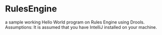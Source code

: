 # RulesEngine
a sample working Hello World program on Rules Engine using Drools. Assumptions: It is assumed that you have IntelliJ installed on your machine.
